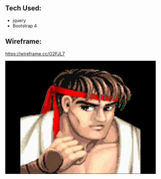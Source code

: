 ## Tech Used:

* jquery
* Bootstrap 4

## Wireframe:

https://wireframe.cc/O2FJL7



![Ryu](./assets/images/ryu.jpg?raw=true "Ryu")
